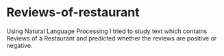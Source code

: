 # Reviews-of-restaurant
Using Natural Language Processing I tried to study text which contains Reviews of a Restaurant and predicted whether the reviews are positive or negative. 
